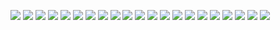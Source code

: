 ![](./3_0001.jpg)
![](./3_0002.jpg)
![](./3_0003.jpg)
![](./3_0004.jpg)
![](./3_0005.jpg)
![](./3_0006.jpg)
![](./3_0007.jpg)
![](./3_0008.jpg)
![](./3_0009.jpg)
![](./3_0010.jpg)
![](./3_0011.jpg)
![](./3_0012.jpg)
![](./3_0013.jpg)
![](./3_0014.jpg)
![](./3_0015.jpg)
![](./3_0016.jpg)
![](./3_0017.jpg)
![](./3_0018.jpg)
![](./3_0019.jpg)
![](./3_0020.jpg)
![](./3_0021.jpg)
